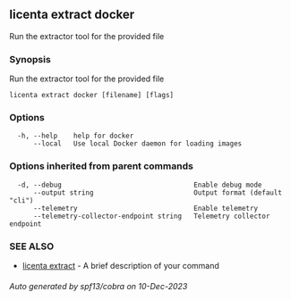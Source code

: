 ## licenta extract docker

Run the extractor tool for the provided file

### Synopsis

Run the extractor tool for the provided file

```
licenta extract docker [filename] [flags]
```

### Options

```
  -h, --help    help for docker
      --local   Use local Docker daemon for loading images
```

### Options inherited from parent commands

```
  -d, --debug                                 Enable debug mode
      --output string                         Output format (default "cli")
      --telemetry                             Enable telemetry
      --telemetry-collector-endpoint string   Telemetry collector endpoint
```

### SEE ALSO

* [licenta extract](licenta_extract.md)	 - A brief description of your command

###### Auto generated by spf13/cobra on 10-Dec-2023
